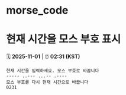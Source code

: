 # morse_code
# 현재 시간을 모스 부호 표시
<!-- MORSE_TIME_START -->
🗓️ **2025-11-01** | ⏰ **02:31 (KST)**

```
현재 시간을 입력하세요. 모스 부호로 바꿉니다
----- ..--- ...-- .----
모스 부호를 다시 현재 시간으로 바꿉니다
0231
```
<!-- MORSE_TIME_END -->
